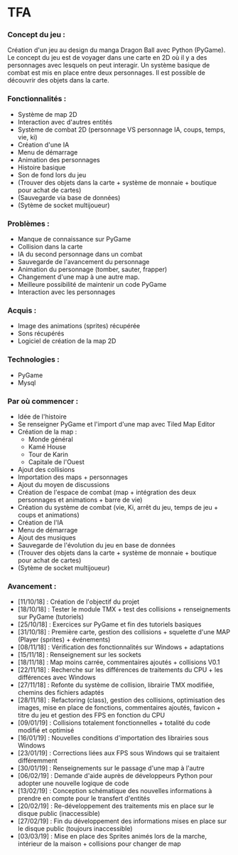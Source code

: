 # TFA

### **Concept du jeu :**

Création d'un jeu au design du manga Dragon Ball avec Python (PyGame). Le concept du jeu est de voyager dans une carte en 2D où il y a des personnages avec lesquels on peut interagir. Un système basique de combat est mis en place entre deux personnages. Il est possible de découvrir des objets dans la carte.

### **Fonctionnalités :**
- Système de map 2D
- Interaction avec d'autres entités
- Système de combat 2D (personnage VS personnage IA, coups, temps, vie, ki)
- Création d'une IA
- Menu de démarrage
- Animation des personnages
- Histoire basique
- Son de fond lors du jeu
- (Trouver des objets dans la carte + système de monnaie + boutique pour achat de cartes)
- (Sauvegarde via base de données)
- (Sytème de socket multijoueur)

### **Problèmes :**
- Manque de connaissance sur PyGame
- Collision dans la carte
- IA du second personnage dans un combat
- Sauvegarde de l'avancement du personnage
- Animation du personnage (tomber, sauter, frapper)
- Changement d'une map à une autre map.
- Meilleure possibilité de maintenir un code PyGame
- Interaction avec les personnages

### **Acquis :**
- Image des animations (sprites) récupérée
- Sons récupérés
- Logiciel de création de la map 2D

### **Technologies :**
- PyGame
- Mysql

### **Par où commencer :**
- Idée de l'histoire
- Se renseigner PyGame et l'import d'une map avec Tiled Map Editor
- Création de la map :
    - Monde général
    - Kamé House
    - Tour de Karin
    - Capitale de l'Ouest
- Ajout des collisions
- Importation des maps + personnages
- Ajout du moyen de discussions
- Création de l'espace de combat (map + intégration des deux personnages et animations + barre de vie)
- Création du système de combat (vie, Ki, arrêt du jeu, temps de jeu + coups et animations)
- Création de l'IA
- Menu de démarrage
- Ajout des musiques
- Sauvegarde de l'évolution du jeu en base de données
- (Trouver des objets dans la carte + système de monnaie + boutique pour achat de cartes)
- (Sytème de socket multijoueur)

### **Avancement :**
- [11/10/18] : Création de l'objectif du projet
- [18/10/18] : Tester le module TMX + test des collisions + renseignements sur PyGame (tutoriels)
- [25/10/18] : Exercices sur PyGame et fin des tutoriels basiques
- [31/10/18] : Première carte, gestion des collisions + squelette d'une MAP (Player (sprites) + événements)
- [08/11/18] : Vérification des fonctionnalités sur Windows + adaptations
- [15/11/18] : Renseignement sur les sockets
- [18/11/18] : Map moins carrée, commentaires ajoutés + collisions V0.1
- [22/11/18] : Recherche sur les différences de traitements du CPU + les différences avec Windows 
- [27/11/18] : Refonte du système de collision, librairie TMX modifiée, chemins des fichiers adaptés
- [28/11/18] : Refactoring (class), gestion des collisions, optimisation des images, mise en place de fonctions, commentaires ajoutés, favicon + titre du jeu et gestion des FPS en fonction du CPU
- [09/01/19] : Collisions totalement fonctionnelles + totalité du code modifié et optimisé
- [16/01/19] : Nouvelles conditions d'importation des librairies sous Windows
- [23/01/19] : Corrections liées aux FPS sous Windows qui se traitaient différemment
- [30/01/19] : Renseignements sur le passage d'une map à l'autre
- [06/02/19] : Demande d'aide auprès de développeurs Python pour adopter une nouvelle logique de code
- [13/02/19] : Conception schématique des nouvelles informations à prendre en compte pour le transfert d'entités
- [20/02/19] : Re-développement des traitements mis en place sur le disque public (inaccessible)
- [27/02/19] : Fin du développement des informations mises en place sur le disque public (toujours inaccessible)
- [03/03/19] : Mise en place des Sprites animés lors de la marche, intérieur de la maison + collisions pour changer de map